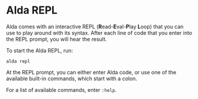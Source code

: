 # Alda REPL

Alda comes with an interactive REPL (**R**ead-**E**val-**P**lay **L**oop) that you can use to play around with its syntax. After each line of code that you enter into the REPL prompt, you will hear the result.

To start the Alda REPL, run:

    alda repl

At the REPL prompt, you can either enter Alda code, or use one of the available built-in commands, which start with a colon.

For a list of available commands, enter `:help`.
